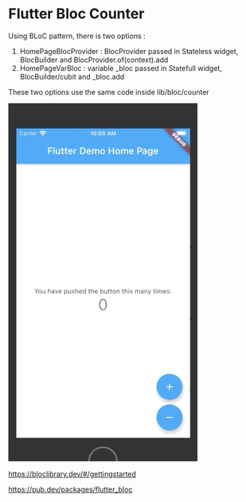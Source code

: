 # Flutter Bloc Counter

Using BLoC pattern, there is two options :
1. HomePageBlocProvider : BlocProvider passed in Stateless widget, BlocBuilder and BlocProvider.of<CounterBloc>(context).add
2. HomePageVarBloc : variable _bloc passed in Statefull widget,  BlocBuilder/cubit and _bloc.add

These two options use the same code inside lib/bloc/counter

![](assets/show-project.gif)

https://bloclibrary.dev/#/gettingstarted


https://pub.dev/packages/flutter_bloc


